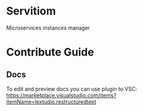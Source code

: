 # Servitiom
Microservices instances manager

# Contribute Guide

## Docs
To edit and preview docs you can use plugin to VSC: 
    https://marketplace.visualstudio.com/items?itemName=lextudio.restructuredtext
    
